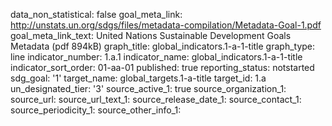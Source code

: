 data_non_statistical: false
goal_meta_link: http://unstats.un.org/sdgs/files/metadata-compilation/Metadata-Goal-1.pdf
goal_meta_link_text: United Nations Sustainable Development Goals Metadata (pdf 894kB)
graph_title: global_indicators.1-a-1-title
graph_type: line
indicator_number: 1.a.1
indicator_name: global_indicators.1-a-1-title
indicator_sort_order: 01-aa-01
published: true
reporting_status: notstarted
sdg_goal: '1'
target_name: global_targets.1-a-title
target_id: 1.a
un_designated_tier: '3'
source_active_1: true
source_organization_1: 
source_url: 
source_url_text_1: 
source_release_date_1: 
source_contact_1: 
source_periodicity_1: 
source_other_info_1: 